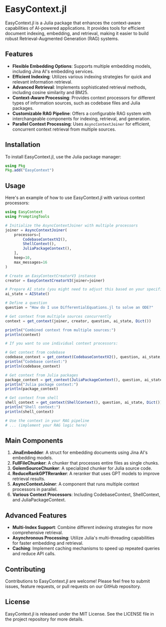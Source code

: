 # EasyContext.jl

EasyContext.jl is a Julia package that enhances the context-aware capabilities of AI-powered applications. It provides tools for efficient document indexing, embedding, and retrieval, making it easier to build robust Retrieval-Augmented Generation (RAG) systems.

## Features

- **Flexible Embedding Options**: Supports multiple embedding models, including Jina AI's embedding services.
- **Efficient Indexing**: Utilizes various indexing strategies for quick and relevant information retrieval.
- **Advanced Retrieval**: Implements sophisticated retrieval methods, including cosine similarity and BM25.
- **Context-Aware Processing**: Provides context processors for different types of information sources, such as codebase files and Julia packages.
- **Customizable RAG Pipeline**: Offers a configurable RAG system with interchangeable components for indexing, retrieval, and generation.
- **Parallel Context Processing**: Uses `AsyncContextJoiner` for efficient, concurrent context retrieval from multiple sources.

## Installation

To install EasyContext.jl, use the Julia package manager:

```julia
using Pkg
Pkg.add("EasyContext")
```

## Usage

Here's an example of how to use EasyContext.jl with various context processors:

```julia
using EasyContext
using PromptingTools

# Initialize the AsyncContextJoiner with multiple processors
joiner = AsyncContextJoiner(
    processors=[
        CodebaseContextV2(),
        ShellContext(),
        JuliaPackageContext(),
    ],
    keep=10,
    max_messages=16
)

# Create an EasyContextCreatorV3 instance
creator = EasyContextCreatorV3(joiner=joiner)

# Prepare AI state (you might need to adjust this based on your specific setup)
ai_state = AIState()

# Define a question
question = "How do I use DifferentialEquations.jl to solve an ODE?"

# Get context from multiple sources concurrently
context = get_context(joiner, creator, question, ai_state, Dict())

println("Combined context from multiple sources:")
println(context)

# If you want to use individual context processors:

# Get context from codebase
codebase_context = get_context(CodebaseContextV2(), question, ai_state, Dict())
println("Codebase context:")
println(codebase_context)

# Get context from Julia packages
package_context = get_context(JuliaPackageContext(), question, ai_state, Dict())
println("Julia package context:")
println(package_context)

# Get context from shell
shell_context = get_context(ShellContext(), question, ai_state, Dict())
println("Shell context:")
println(shell_context)

# Use the context in your RAG pipeline
# ... (implement your RAG logic here)
```

## Main Components

1. **JinaEmbedder**: A struct for embedding documents using Jina AI's embedding models.
2. **FullFileChunker**: A chunker that processes entire files as single chunks.
3. **GolemSourceChunker**: A specialized chunker for Julia source code.
4. **ReduceRankGPTReranker**: A reranker that uses GPT models to improve retrieval results.
5. **AsyncContextJoiner**: A component that runs multiple context processors in parallel.
6. **Various Context Processors**: Including CodebaseContext, ShellContext, and JuliaPackageContext.

## Advanced Features

- **Multi-Index Support**: Combine different indexing strategies for more comprehensive retrieval.
- **Asynchronous Processing**: Utilize Julia's multi-threading capabilities for faster embedding and retrieval.
- **Caching**: Implement caching mechanisms to speed up repeated queries and reduce API calls.

## Contributing

Contributions to EasyContext.jl are welcome! Please feel free to submit issues, feature requests, or pull requests on our GitHub repository.

## License

EasyContext.jl is released under the MIT License. See the LICENSE file in the project repository for more details.

